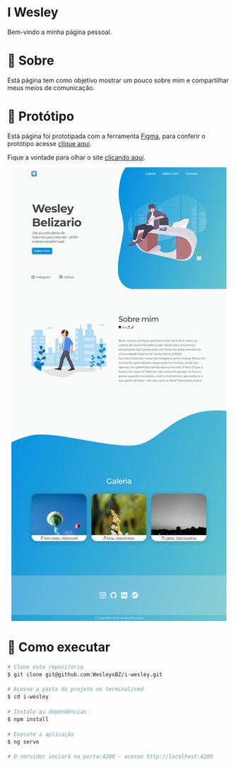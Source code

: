 # I Wesley
Bem-vindo a minha página pessoal.


# :page_facing_up: Sobre

Está página tem como objetivo mostrar um pouco sobre mim  e compartilhar meus meios de comunicação.


# :art: Protótipo

Está página foi prototipada com a ferramenta [Figma](https://figma.com), para conferir o protótipo
acesse [clique aqui](https://www.figma.com/file/Oat3yToiFyQqc5gBWnmceh/I-Wesley?node-id=0%3A1).

Fique a vontade para olhar o site [clicando aqui](https://wesleyxbz.github.io/i-wesley/).

<p align="center">
  <img alt="Prototipo" src="https://github.com/WesleyxBZ/i-wesley/blob/master/.github/prototipo.png">
</p>


# :construction_worker: Como executar

```bash
# Clone este repositório 
$ git clone git@github.com:WesleyxBZ/i-wesley.git

# Acesse a pasta do projeto no terminal/cmd
$ cd i-wesley

# Instale as dependências
$ npm install

# Execute a aplicação
$ ng serve

# O servidor inciará na porta:4200 - acesse http://localhost:4200 
```

